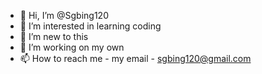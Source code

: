 - 👋 Hi, I’m @Sgbing120
- 👀 I’m interested in learning coding
- 🌱 I’m new to this  
- 💞️ I’m working on my own
- 📫 How to reach me - my email - sgbing120@gmail.com

<!---
Sgbing120/Sgbing120 is a ✨ special ✨ repository because its `README.md` (this file) appears on your GitHub profile.
You can click the Preview link to take a look at your changes.
--->
